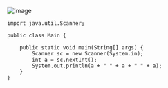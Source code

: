 ![image](https://user-images.githubusercontent.com/58898466/152931512-935032ba-25e4-4e26-a1a1-cb27e64ac215.png)
~~~
import java.util.Scanner;

public class Main {

	public static void main(String[] args) {
	    Scanner sc = new Scanner(System.in);
	    int a = sc.nextInt();
	    System.out.println(a + " " + a + " " + a);
	}
}
~~~
